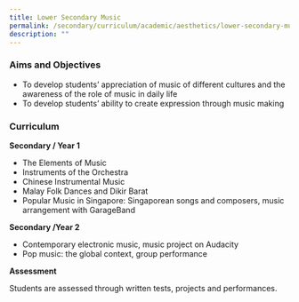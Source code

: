 ```yaml
---
title: Lower Secondary Music
permalink: /secondary/curriculum/academic/aesthetics/lower-secondary-music/
description: ""
---
```





### Aims and Objectives

*   To develop students’ appreciation of music of different cultures and the awareness of the role of music in daily life
*   To develop students’ ability to create expression through music making

  

### Curriculum

**Secondary / Year 1**

*   The Elements of Music
*   Instruments of the Orchestra
*   Chinese Instrumental Music 
*   Malay Folk Dances and Dikir Barat
*   Popular Music in Singapore: Singaporean songs and composers, music arrangement with GarageBand 

**Secondary /Year 2**

*   Contemporary electronic music, music project on Audacity
*   Pop music: the global context, group performance

  

**Assessment**

Students are assessed through written tests, projects and performances.
